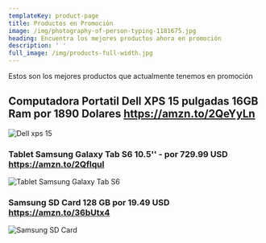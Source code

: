 ```yaml
---
templateKey: product-page
title: Productos en Promoción
image: /img/photography-of-person-typing-1181675.jpg
heading: Encuentra los mejores productos ahora en promoción
description: ' '
full_image: /img/products-full-width.jpg
---
```

Estos son los mejores productos que actualmente tenemos en promoción

## Computadora Portatil Dell XPS 15 pulgadas 16GB Ram por 1890 Dolares <https://amzn.to/2QeYyLn>

![Dell xps 15](/img/dell-xps-15-promo.jpg "Dell xps 15")

### Tablet Samsung Galaxy Tab S6 10.5'' - por 729.99 USD <https://amzn.to/2Qflqul>

![Tablet Samsung Galaxy Tab S6](/img/samsung-galaxy-tab-s6-promo.jpg "Dell xps 15")

### Samsung SD Card 128 GB por 19.49 USD <https://amzn.to/36bUtx4>

![Samsung SD Card](/img/samsung-sd-card-128gb-promo.jpg)
